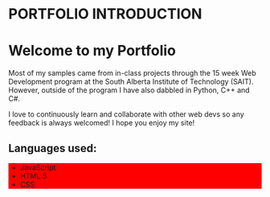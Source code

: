# PORTFOLIO INTRODUCTION
<h1> Welcome to my Portfolio </h1>
<p> Most of my samples came from in-class projects through the 15 week Web Development program at the South
  Alberta Institute of Technology (SAIT). However, outside of the program I have also dabbled in Python,
  C++ and C#.</p>
<p>I love to continuously learn and collaborate with other web devs so any feedback is always welcomed! I hope you enjoy my
site!</p>

<h2> Languages used: </h2>
<ul class='languages-li'>
  <li> JavaScript </li>
  <li> HTML 5 </li>
  <li> CSS </li>
</ul>


<style>
  .languages-li {
    background-color:red;
  }
</style>
